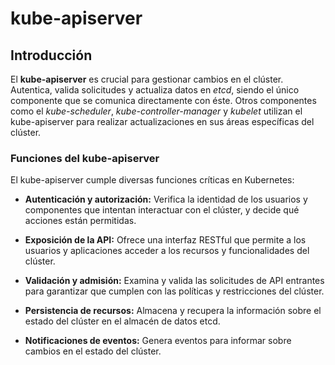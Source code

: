 # kube-apiserver

## Introducción

El **kube-apiserver** es crucial para gestionar cambios en el clúster. Autentica, valida solicitudes y actualiza datos en *etcd*, siendo el único componente que se comunica directamente con éste. Otros componentes como el *kube-scheduler*, *kube-controller-manager* y *kubelet* utilizan el kube-apiserver para realizar actualizaciones en sus áreas específicas del clúster.

### Funciones del kube-apiserver

El kube-apiserver cumple diversas funciones críticas en Kubernetes:

- **Autenticación y autorización:** Verifica la identidad de los usuarios y componentes que intentan interactuar con el clúster, y decide qué acciones están permitidas.

- **Exposición de la API:** Ofrece una interfaz RESTful que permite a los usuarios y aplicaciones acceder a los recursos y funcionalidades del clúster.

- **Validación y admisión:** Examina y valida las solicitudes de API entrantes para garantizar que cumplen con las políticas y restricciones del clúster.

- **Persistencia de recursos:** Almacena y recupera la información sobre el estado del clúster en el almacén de datos etcd.

- **Notificaciones de eventos:** Genera eventos para informar sobre cambios en el estado del clúster.
